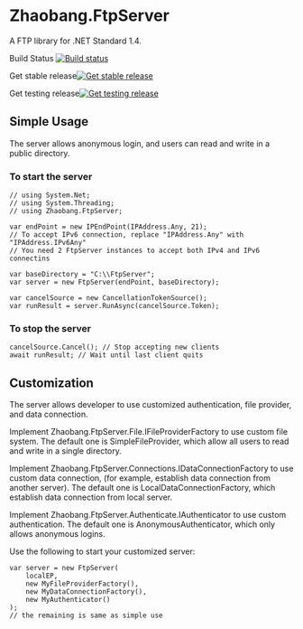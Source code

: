# Zhaobang.FtpServer
A FTP library for .NET Standard 1.4.

Build Status [![Build status](https://ci.appveyor.com/api/projects/status/f1nxe8ru98x321s3/branch/master?svg=true)](https://ci.appveyor.com/project/taoyouh/ftpserver/branch/master)

Get stable release[![Get stable release](https://img.shields.io/nuget/v/Zhaobang.FtpServer.svg)](https://www.nuget.org/packages/Zhaobang.FtpServer/)

Get testing release[![Get testing release](https://img.shields.io/myget/zhaobang-ftpserver-nightly/vpre/Zhaobang.FtpServer.svg)](https://www.myget.org/feed/zhaobang-ftpserver-nightly/package/nuget/Zhaobang.FtpServer)

## Simple Usage
The server allows anonymous login, and users can read and write in a public directory.
### To start the server
```
// using System.Net;
// using System.Threading;
// using Zhaobang.FtpServer;

var endPoint = new IPEndPoint(IPAddress.Any, 21);
// To accept IPv6 connection, replace "IPAddress.Any" with "IPAddress.IPv6Any"
// You need 2 FtpServer instances to accept both IPv4 and IPv6 connectins

var baseDirectory = "C:\\FtpServer";
var server = new FtpServer(endPoint, baseDirectory);

var cancelSource = new CancellationTokenSource();
var runResult = server.RunAsync(cancelSource.Token);
```
### To stop the server
```
cancelSource.Cancel(); // Stop accepting new clients
await runResult; // Wait until last client quits
```

## Customization
The server allows developer to use customized authentication, file provider, and data connection.

Implement Zhaobang.FtpServer.File.IFileProviderFactory to use custom file system. The default one is SimpleFileProvider, which allow all users to read and write in a single directory.

Implement Zhaobang.FtpServer.Connections.IDataConnectionFactory to use custom data connection, (for example, establish data connection from another server). The default one is LocalDataConnectionFactory, which establish data connection from local server.

Implement Zhaobang.FtpServer.Authenticate.IAuthenticator to use custom authentication. The default one is AnonymousAuthenticator, which only allows anonymous logins.

Use the following to start your customized server:
```
var server = new FtpServer(
    localEP,
    new MyFileProviderFactory(),
    new MyDataConnectionFactory(),
    new MyAuthenticator()
);
// the remaining is same as simple use
```